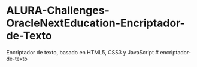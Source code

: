 # ALURA-Challenges-OracleNextEducation-Encriptador-de-Texto
Encriptador de texto, basado en HTML5, CSS3 y JavaScript
#   e n c r i p t a d o r - d e - t e x t o  
 